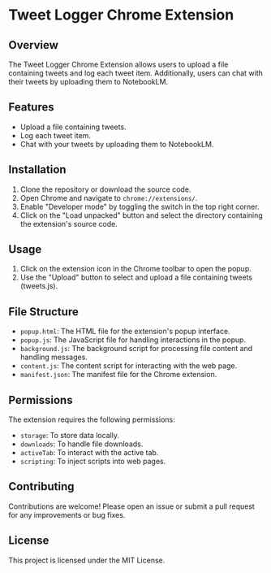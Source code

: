 # Tweet Logger Chrome Extension

## Overview

The Tweet Logger Chrome Extension allows users to upload a file containing tweets and log each tweet item. Additionally, users can chat with their tweets by uploading them to NotebookLM.

## Features

- Upload a file containing tweets.
- Log each tweet item.
- Chat with your tweets by uploading them to NotebookLM.

## Installation

1. Clone the repository or download the source code.
2. Open Chrome and navigate to `chrome://extensions/`.
3. Enable "Developer mode" by toggling the switch in the top right corner.
4. Click on the "Load unpacked" button and select the directory containing the extension's source code.

## Usage

1. Click on the extension icon in the Chrome toolbar to open the popup.
2. Use the "Upload" button to select and upload a file containing tweets (tweets.js).

## File Structure

- `popup.html`: The HTML file for the extension's popup interface.
- `popup.js`: The JavaScript file for handling interactions in the popup.
- `background.js`: The background script for processing file content and handling messages.
- `content.js`: The content script for interacting with the web page.
- `manifest.json`: The manifest file for the Chrome extension.

## Permissions

The extension requires the following permissions:

- `storage`: To store data locally.
- `downloads`: To handle file downloads.
- `activeTab`: To interact with the active tab.
- `scripting`: To inject scripts into web pages.

## Contributing

Contributions are welcome! Please open an issue or submit a pull request for any improvements or bug fixes.

## License

This project is licensed under the MIT License.